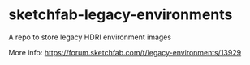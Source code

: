 # sketchfab-legacy-environments
A repo to store legacy HDRI environment images

More info: https://forum.sketchfab.com/t/legacy-environments/13929